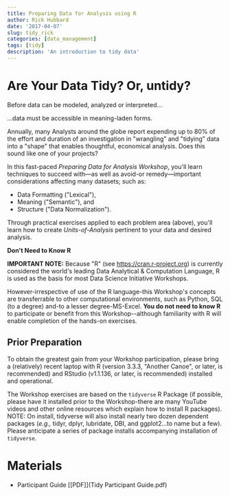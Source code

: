 ```yaml
---
title: Preparing Data for Analysis using R
author: Rick Hubbard
date: '2017-04-07'
slug: tidy_rick
categories: [data_management]
tags: [tidy]
description: 'An introduction to tidy data'
---
```


# Are Your Data Tidy? Or, untidy?
 
Before data can be modeled, analyzed or interpreted...

...data must be accessible in meaning-laden forms.
 
Annually, many Analysts around the globe report expending up to 80% of the effort and duration of an investigation in "wrangling" and "tidying" data into a "shape" that enables thoughtful, economical analysis. Does this sound like one of your projects?


In this fast-paced _Preparing Data for Analysis Workshop_, you'll learn techniques to succeed with&mdash;as well as avoid-or remedy&mdash;important considerations affecting many datasets; such as:

* Data Formatting ("Lexical"),
* Meaning ("Semantic"), and
* Structure ("Data Normalization").

Through practical exercises applied to each problem area (above), you'll learn how to create _Units-of-Analysis_ pertinent to your data and desired analysis.
 
**Don't Need to Know R**
 
**IMPORTANT NOTE:** Because "R" (see https://cran.r-project.org) is currently considered the world's leading Data Analytical & Computation Language, R is used as the basis for most Data Science Initiative Workshops. 
 
However-irrespective of use of the R language-this Workshop's concepts are transferrable to other computational environments, such as Python, SQL (to a degree) and-to a lesser degree-MS-Excel. **You do not need to know R** to participate or benefit from this Workshop--although familiarity with R will enable completion of the hands-on exercises.
 
## Prior Preparation
 
To obtain the greatest gain from your Workshop participation, please bring a (relatively) recent laptop with R (version 3.3.3, "Another Canoe", or later, is recommended) and RStudio (v1.1.136, or later, is recommended) installed and operational. 
 
The Workshop exercises are based on the `tidyverse` R Package (if possible, please have it installed prior to the Workshop-there are many YouTube videos and other online resources which explain how to install R packages). NOTE: On install, tidyverse will also install nearly two dozen dependent packages (_e.g.,_ tidyr, dplyr, lubridate, DBI, and ggplot2...to name but a few). Please anticipate a series of package installs accompanying installation of `tidyverse`.

# Materials
* Participant Guide [[PDF]](Tidy Participant Guide.pdf)
 
